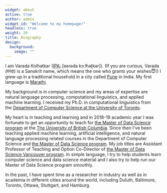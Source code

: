 ```yaml
---
widget: about
active: true
author: admin
widget_id: "Welcome to my homepage!"
headless: true
weight: 20
title: Biography
design:
  background:
    image: ""
---
```

I am Varada Kolhatkar ([IPA:](https://en.wikipedia.org/wiki/International_Phonetic_Alphabet) \[ʋəɾəda kɔːlɦəʈkər]). (If you are curious, Varada (वरदा) is a Sanskrit name, which means the one who grants your wishes😇!) I grew up in a traditional household in a city called [Pune](https://en.wikipedia.org/wiki/Pune) in India. My first language is [Marathi](https://en.wikipedia.org/wiki/Marathi_language).    

My background is in computer science and my areas of expertise are natural language processing, computational linguistics, and applied machine learning. I received my Ph.D. in computational linguistics from the [Department of Computer Science at the University of Toronto](https://www.cs.toronto.edu/compling/). 

My heart is in teaching and learning and in 2018-19 academic year I was fortunate to get an opportunity to teach for [the Master of Data Science program](https://ubc-mds.github.io/about/) at the [The University of British Columbia](https://www.ubc.ca/). Since then I've been teaching applied machine learning, artificial intelligence, and natural language processing related courses in the Department of Computer Science and [the Master of Data Science program](https://ubc-mds.github.io/about/). My job titles are Assistant Professor of Teaching and Option Co-Director of [the Master of Data Science Vancouver program](https://ubc-mds.github.io/about/). In simple language, I try to help students learn computer science and data science material and I also try to help run our Master of Data Science program smoothly.   

In the past, I have spent time as a researcher in industry as well as in academia in different cities around the world, including Duluth, Baltimore, Toronto, Ottawa, Stuttgart, and Hamburg. 
